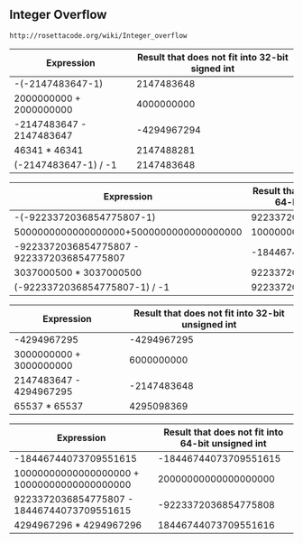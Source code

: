 ## Integer Overflow

`http://rosettacode.org/wiki/Integer_overflow`

| Expression | Result that does not fit into 32-bit signed int |
| ------------- |-------------|
| -(-2147483647-1) | 2147483648 |
| 2000000000 + 2000000000 | 4000000000 |
| -2147483647 - 2147483647 |-4294967294 |
| 46341 * 46341 | 2147488281 |
| (-2147483647-1) / -1 | 2147483648 |

| Expression | Result that does not fit into 64-bit signed int |
| ------------- |-------------|
| -(-9223372036854775807-1) | 9223372036854775808 |
| 5000000000000000000+5000000000000000000 | 10000000000000000000 |
| -9223372036854775807 - 9223372036854775807 | -18446744073709551614 |
| 3037000500 * 3037000500 | 9223372037000250000 |
| (-9223372036854775807-1) / -1 | 9223372036854775808 |

| Expression | Result that does not fit into 32-bit unsigned int |
| --------------------------------------------|-------------|
| -4294967295                                 | -4294967295 |
| 3000000000 + 3000000000                     | 6000000000 |
| 2147483647 - 4294967295                     | -2147483648 |
|65537 * 65537                                | 4295098369 |

| Expression | Result that does not fit into 64-bit unsigned int |
| --------------------------------------------|-------------|
| -18446744073709551615                       | -18446744073709551615 |
| 10000000000000000000 + 10000000000000000000 | 20000000000000000000 |
| 9223372036854775807 - 18446744073709551615  | -9223372036854775808 |
| 4294967296 * 4294967296                     | 18446744073709551616 |
